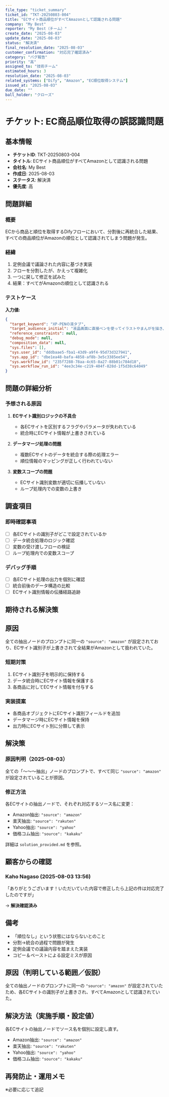 ```yaml
---
file_type: "ticket_summary"
ticket_id: "TKT-20250803-004"
title: "ECサイト商品順位がすべてAmazonとして認識される問題"
company: "My Best"
reporter: "My Best（チーム）"
create_date: "2025-08-03"
update_date: "2025-08-03"
status: "解決済"
final_resolution_date: "2025-08-03"
customer_confirmation: "対応完了確認済み"
category: "バグ報告"
priority: "高"
assigned_to: "技術チーム"
estimated_hours: 3
resolution_date: "2025-08-03"
related_systems: ["Dify", "Amazon", "EC順位取得システム"]
issued_at: "2025-08-03"
due_date: ""
ball_holder: "クローズ"
---
```


# チケット: EC商品順位取得の誤認識問題

## 基本情報
- **チケットID**: TKT-20250803-004
- **タイトル**: ECサイト商品順位がすべてAmazonとして認識される問題
- **会社名**: My Best
- **作成日**: 2025-08-03
- **ステータス**: 解決済
- **優先度**: 高

## 問題詳細

### 概要
ECから商品と順位を取得するDifyフローにおいて、分割後に再統合した結果、すべての商品順位がAmazonの順位として認識されてしまう問題が発生。

### 経緯
1. 定例会議で議論された内容に基づき実装
2. フローを分割したが、かえって複雑化
3. 一つに戻して修正を試みた
4. 結果：すべてがAmazonの順位として認識される

### テストケース
**入力値:**
```json
{
  "target_keyword": "XP-PENの液タブ",
  "target_audience_initial": "液晶画面に直接ペンを使ってイラストやまんがを描き、データ化できるタブレット。中国のHANVON UGEEグループの傘下にある「XP-Pen」ブランドの商品に限る。",
  "reference_constraints": null,
  "debug_mode": null,
  "composition_data": null,
  "sys.files": [],
  "sys.user_id": "dddbaae5-fba1-43d9-a9f4-95d73d327941",
  "sys.app_id": "dbe1ea48-bafa-4858-af8b-3e5c3385ee54",
  "sys.workflow_id": "235f7288-78aa-4c65-8a27-88b01c784d18",
  "sys.workflow_run_id": "4ee3c34e-c219-404f-828d-1f5d38c64049"
}
```

## 問題の詳細分析

### 予想される原因
1. **ECサイト識別ロジックの不具合**
   - 各ECサイトを区別するフラグやパラメータが失われている
   - 統合時にECサイト情報が上書きされている

2. **データマージ処理の問題**
   - 複数ECサイトのデータを統合する際の処理エラー
   - 順位情報のマッピングが正しく行われていない

3. **変数スコープの問題**
   - ECサイト識別変数が適切に伝播していない
   - ループ処理内での変数の上書き

## 調査項目

### 即時確認事項
- [ ] 各ECサイトの識別子がどこで設定されているか
- [ ] データ統合処理のロジック確認
- [ ] 変数の受け渡しフローの検証
- [ ] ループ処理内での変数スコープ

### デバッグ手順
- [ ] 各ECサイト処理の出力を個別に確認
- [ ] 統合前後のデータ構造の比較
- [ ] ECサイト識別情報の伝播経路追跡

## 期待される解決策

## 原因
全ての抽出ノードのプロンプトに同一の `"source": "amazon"` が設定されており、ECサイト識別子が上書きされて全結果がAmazonとして扱われていた。

### 短期対策
1. ECサイト識別子を明示的に保持する
2. データ統合時にECサイト情報を保護する
3. 各商品に対してECサイト情報を付与する

### 実装提案
- 各商品オブジェクトにECサイト識別フィールドを追加
- データマージ時にECサイト情報を保持
- 出力時にECサイト別に分類して表示

## 解決策

### 原因判明（2025-08-03）
全ての「〜〜〜抽出」ノードのプロンプトで、すべて同じ `"source": "amazon"` が設定されていることが原因。

### 修正方法
各ECサイトの抽出ノードで、それぞれ対応するソース名に変更：
- Amazon抽出: `"source": "amazon"`
- 楽天抽出: `"source": "rakuten"`
- Yahoo抽出: `"source": "yahoo"`
- 価格コム抽出: `"source": "kakaku"`

詳細は `solution_provided.md` を参照。

## 顧客からの確認

### Kaho Nagaso (2025-08-03 13:56)
「ありがとうございます！いただいていた内容で修正したら上記の件は対応完了したのですが」

→ **解決確認済み**

## 備考
- 「順位なし」という状態にはならないとのこと
- 分割→統合の過程で問題が発生
- 定例会議での議論内容を踏まえた実装
- コピー＆ペーストによる設定ミスが原因

## 原因（判明している範囲／仮説）
全ての抽出ノードのプロンプトに同一の `"source": "amazon"` が設定されていたため、各ECサイトの識別子が上書きされ、すべてAmazonとして認識されていた。

## 解決方法（実施手順・設定値）
各ECサイトの抽出ノードでソース名を個別に設定し直す。
- Amazon抽出: `"source": "amazon"`
- 楽天抽出: `"source": "rakuten"`
- Yahoo抽出: `"source": "yahoo"`
- 価格コム抽出: `"source": "kakaku"`

## 再発防止・運用メモ
※必要に応じて追記
